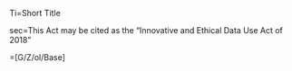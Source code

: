 Ti=Short Title

sec=This Act may be cited as the “Innovative and Ethical Data Use Act of 2018”

=[G/Z/ol/Base]
